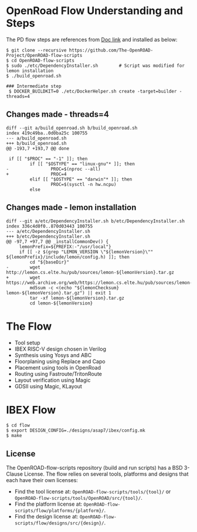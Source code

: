# OpenRoad Flow Understanding and Steps

The PD flow steps are references from [Doc link](https://openroad-flow-scripts.readthedocs.io/en/latest/user/BuildWithDocker.html#build-docker-image) and installed as below:
```
$ git clone --recursive https://github.com/The-OpenROAD-Project/OpenROAD-flow-scripts
$ cd OpenROAD-flow-scripts
$ sudo ./etc/DependencyInstaller.sh        # Script was modified for lemon installation
$ ./build_openroad.sh 

### Intermediate step 
 $ DOCKER_BUILDKIT=0 ./etc/DockerHelper.sh create -target=builder -threads=4
```


## Changes made - threads=4
```
diff --git a/build_openroad.sh b/build_openroad.sh
index 419c49ba..0d0ba25c 100755
--- a/build_openroad.sh
+++ b/build_openroad.sh
@@ -193,7 +193,7 @@ done

 if [[ "$PROC" == "-1" ]]; then
         if [[ "$OSTYPE" == "linux-gnu"* ]]; then
-                PROC=$(nproc --all)
+                PROC=4
         elif [[ "$OSTYPE" == "darwin"* ]]; then
                 PROC=$(sysctl -n hw.ncpu)
         else
```
## Changes made - lemon installation
```
diff --git a/etc/DependencyInstaller.sh b/etc/DependencyInstaller.sh
index 336c4d0f0..870d03443 100755
--- a/etc/DependencyInstaller.sh
+++ b/etc/DependencyInstaller.sh
@@ -97,7 +97,7 @@ _installCommonDev() {
     lemonPrefix=${PREFIX:-"/usr/local"}
     if [[ -z $(grep "LEMON_VERSION \"${lemonVersion}\"" ${lemonPrefix}/include/lemon/config.h) ]]; then
         cd "${baseDir}"
-        wget http://lemon.cs.elte.hu/pub/sources/lemon-${lemonVersion}.tar.gz
+        wget https://web.archive.org/web/https://lemon.cs.elte.hu/pub/sources/lemon-${lemonVersion}.tar.gz
         md5sum -c <(echo "${lemonChecksum}  lemon-${lemonVersion}.tar.gz") || exit 1
         tar -xf lemon-${lemonVersion}.tar.gz
         cd lemon-${lemonVersion}
```
# The Flow
- Tool setup
- IBEX RISC-V design chosen in Verilog
- Synthesis using Yosys and ABC
- Floorplaning using Replace and Capo
-  Placement using tools in OpenRoad
-   Routing using Fastroute/TritonRoute
-   Layout verification using Magic
-   GDSII using Magic, KLayout

# IBEX Flow

```
$ cd flow
$ export DESIGN_CONFIG=./designs/asap7/ibex/config.mk
$ make
```
## License

The OpenROAD-flow-scripts repository (build and run scripts) has a BSD 3-Clause License.
The flow relies on several tools, platforms and designs that each have their own licenses:

- Find the tool license at: `OpenROAD-flow-scripts/tools/{tool}/` or `OpenROAD-flow-scripts/tools/OpenROAD/src/{tool}/`.
- Find the platform license at: `OpenROAD-flow-scripts/flow/platforms/{platform}/`.
- Find the design license at: `OpenROAD-flow-scripts/flow/designs/src/{design}/`.
